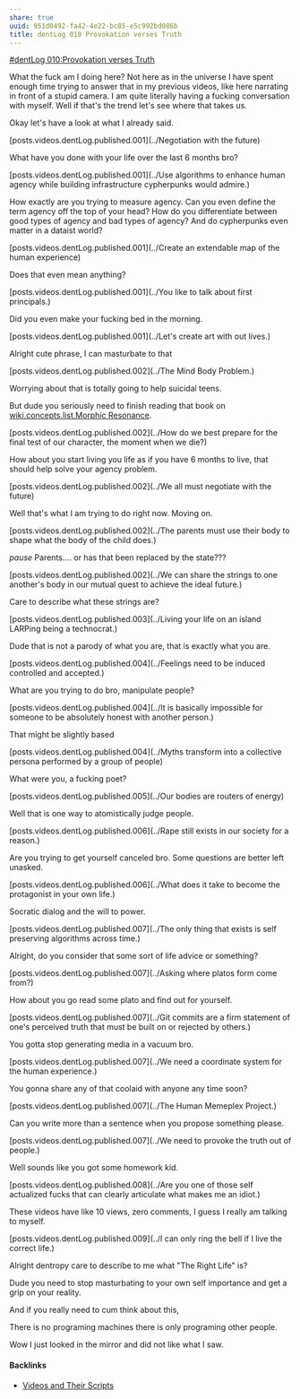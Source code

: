 ```yaml
---
share: true
uuid: 951d0492-fa42-4e22-bc85-e5c992bd086b
title: dentLog 010 Provokation verses Truth
---
```

[#dentLog 010:Provokation verses Truth](https://odysee.com/@dentropicPortal:1/dentLog010:9)

<!--
Take your fucking time bro
-->

What the fuck am I doing here? Not here as in the universe I have spent enough time trying to answer that in my previous videos, like here narrating in front of a stupid camera. I am quite literally having a fucking conversation with myself. Well if that's the trend let's see where that takes us.

Okay let's have a look at what I already said.

[posts.videos.dentLog.published.001](../Negotiation with the future)

What have you done with your life over the last 6 months bro?

[posts.videos.dentLog.published.001](../Use algorithms to enhance human agency while building infrastructure cypherpunks would admire.)

How exactly are you trying to measure agency. Can you even define the term agency off the top of your head? How do you differentiate between good types of agency and bad types of agency? And do cypherpunks even matter in a dataist world?

[posts.videos.dentLog.published.001](../Create an extendable map of the human experience)

Does that even mean anything?

[posts.videos.dentLog.published.001](../You like to talk about first principals.)

Did you even make your fucking bed in the morning.

[posts.videos.dentLog.published.001](../Let's create art with out lives.)

Alright cute phrase, I can masturbate to that

[posts.videos.dentLog.published.002](../The Mind Body Problem.)

Worrying about that is totally going to help suicidal teens.

But dude you seriously need to finish reading that book on [wiki.concepts.list.Morphic Resonance](../1ea4d752-e783-45f8-a355-98b52d0ca391).


[posts.videos.dentLog.published.002](../How do we best prepare for the final test of our character, the moment when we die?)

How about you start living you life as if you have 6 months to live, that should help solve your agency problem.

[posts.videos.dentLog.published.002](../We all must negotiate with the future)

Well that's what I am trying to do right now. Moving on.

[posts.videos.dentLog.published.002](../The parents must use their body to shape what the body of the child does.)

*pause* Parents.... or has that been replaced by the state???

[posts.videos.dentLog.published.002](../We can share the strings to one another's body in our mutual quest to achieve the ideal future.)

Care to describe what these strings are?

[posts.videos.dentLog.published.003](../Living your life on an island LARPing being a technocrat.) 

Dude that is not a parody of what you are, that is exactly what you are.

[posts.videos.dentLog.published.004](../Feelings need to be induced controlled and accepted.) 

What are you trying to do bro, manipulate people?

[posts.videos.dentLog.published.004](../It is basically impossible for someone to be absolutely honest with another person.) 

That might be slightly based

[posts.videos.dentLog.published.004](../Myths transform into a collective persona performed by a group of people)

What were you, a fucking poet?

[posts.videos.dentLog.published.005](../Our bodies are routers of energy)

Well that is one way to atomistically judge people.

[posts.videos.dentLog.published.006](../Rape still exists in our society for a reason.)

Are you trying to get yourself canceled bro. Some questions are better left unasked.

[posts.videos.dentLog.published.006](../What does it take to become the protagonist in your own life.)

Socratic dialog and the will to power.

[posts.videos.dentLog.published.007](../The only thing that exists is self preserving algorithms across time.)

Alright, do you consider that some sort of life advice or something?

[posts.videos.dentLog.published.007](../Asking where platos form come from?)

How about you go read some plato and find out for yourself.

[posts.videos.dentLog.published.007](../Git commits are a firm statement of one's perceived truth that must be built on or rejected by others.)

You gotta stop generating media in a vacuum bro.

[posts.videos.dentLog.published.007](../We need a coordinate system for the human experience.)

You gonna share any of that coolaid with anyone any time soon?

[posts.videos.dentLog.published.007](../The Human Memeplex Project.)

Can you write more than a sentence when you propose something please.

[posts.videos.dentLog.published.007](../We need to provoke the truth out of people.)

Well sounds like you got some homework kid.

[posts.videos.dentLog.published.008](../Are you one of those self actualized fucks that can clearly articulate what makes me an idiot.)

These videos have like 10 views, zero comments, I guess I really am talking to myself.

[posts.videos.dentLog.published.009](../I can only ring the bell if I live the correct life.)

Alright dentropy care to describe to me what "The Right Life" is?

Dude you need to stop masturbating to your own self importance and get a grip on your reality.

And if you really need to cum think about this,

There is no programing machines there is only programing other people.

Wow I just looked in the mirror and did not like what I saw.



#### Backlinks

* [Videos and Their Scripts](/b6611f4f-b019-4676-902e-8ea82840d740)